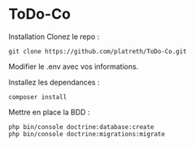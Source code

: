 # ToDo-Co

Installation
Clonez le repo :

    git clone https://github.com/platreth/ToDo-Co.git
Modifier le .env avec vos informations.

Installez les dependances :

    composer install
Mettre en place la BDD :

    php bin/console doctrine:database:create
    php bin/console doctrine:migrations:migrate
